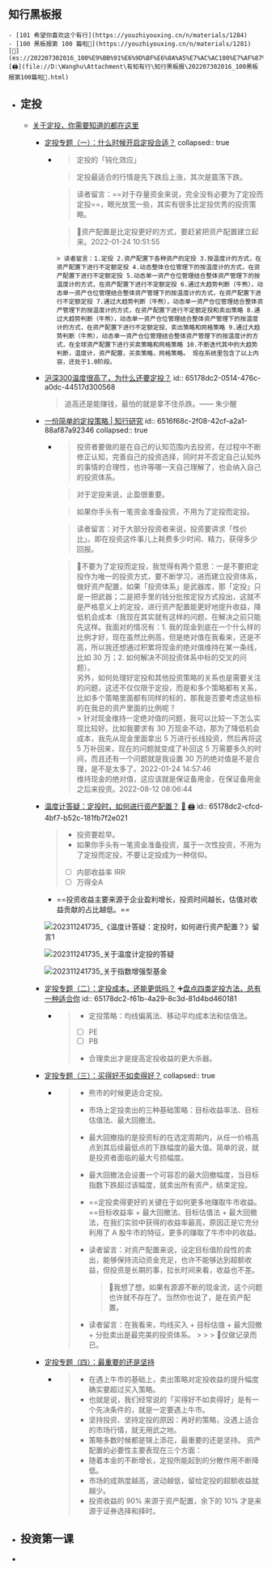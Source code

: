 ## 知行黑板报
	- [101 希望你喜欢这个有行](https://youzhiyouxing.cn/n/materials/1284)
	- [100 黑板报第 100 篇啦🎉](https://youzhiyouxing.cn/n/materials/1281) [🔎](es://202207302016_100%E9%BB%91%E6%9D%BF%E6%8A%A5%E7%AC%AC100%E7%AF%87%E5%95%A6%F0%9F%8E%89) [🖨](file://D:\Wanghu\Attachment\有知有行\知行黑板报\202207302016_100黑板报第100篇啦🎉.html)
- ## 定投
	- [关于定投，你需要知道的都在这里](https://youzhiyouxing.cn/subjects/6?mode=cover)
		- [定投专题（一）：什么时候开启定投合适？](https://youzhiyouxing.cn/n/materials/767)
		  collapsed:: true
			- > 定投的「钝化效应」
			  
			  > 定投最适合的行情是先下跌后上涨，其次是震荡下跌。
			  
			  > 读者留言：==对于存量资金来说，完全没有必要为了定投而定投==，眼光放宽一些，其实有很多比定投优秀的投资策略。
			  
			  > 🤔资产配置是比定投更好的方式，要赶紧把资产配置建立起来。2022-01-24 10:51:55
			  
			      > 读者留言：1.定投 2.资产配置下各种资产的定投 3.按温度计的方式，在资产配置下进行不定额定投 4.动态整体仓位管理下的按温度计的方式，在资产配置下进行不定额定投 5.动态单一资产仓位管理结合整体资产管理下的按温度计的方式，在资产配置下进行不定额定投 6.通过大趋势判断（牛熊），动态单一资产仓位管理结合整体资产管理下的按温度计的方式，在资产配置下进行不定额定投 7.通过大趋势判断（牛熊），动态单一资产仓位管理结合整体资产管理下的按温度计的方式，在资产配置下进行不定额定投和卖出策略 8.通过大趋势判断（牛熊），动态单一资产仓位管理结合整体资产管理下的按温度计的方式，在资产配置下进行不定额定投、卖出策略和网格策略 9.通过大趋势判断（牛熊），动态单一资产仓位管理结合整体资产管理下的按温度计的方式，在全球资产配置下进行买卖策略和网格策略 10.不断迭代其中的大趋势判断，温度计，资产配置，买卖策略，网格策略。 现在系统里包含了以上内容，还处于1.0阶段。
		- [沪深300温度很高了，为什么还要定投？](https://youzhiyouxing.cn/n/materials/473)
		  id:: 65178dc2-0514-476c-a0dc-44517d300568
		  > 追高还是能赚钱，最怕的就是拿不住杀跌。—— 朱少醒
		- [一份简单的定投策略 | 知行研究](https://youzhiyouxing.cn/n/materials/249)
		  id:: 6516f68c-2f08-42cf-a2a1-88af87a92346
		  collapsed:: true
			- > 投资者要做的是在自己的认知范围内去投资，在过程中不断修正认知，完善自己的投资选择，同时并不否定自己认知外的事情的合理性，也许等哪一天自己理解了，也会纳入自己的投资体系。
			  
			  > 对于定投来说，止盈很重要。
			  
			  > 如果你手头有一笔资金准备投资，不用为了定投而定投。
			  
			  > 读者留言：对于大部分投资者来说，投资要讲求「性价比」。即在投资这件事儿上耗费多少时间、精力，获得多少回报。
			  
			  > 🤔不要为了定投而定投，我觉得有两个意思：一是不要把定投作为唯一的投资方式，要不断学习，进而建立投资体系，做好资产配置，如果「投资体系」是武器库，那「定投」只是一把武器；二是把手里的钱分批按定投方式投出，这就不是严格意义上的定投，进行资产配置能更好地提升收益，降低机会成本（我现在其实就有这样的问题，在解决之前只能先这样。我面对的情况有：1. 我的现金到底在一个什么样的比例才好，现在虽然比例高，但是绝对值在我看来，还是不高，所以我还想通过积累将现金的绝对值维持在某一条线，比如 30 万；2. 如何解决不同投资体系中标的交叉的问题）。  
			  > 另外，如何处理好定投和其他投资策略的关系也是需要关注的问题，这还不仅仅限于定投，而是和多个策略都有关系，比如多个策略里面都有同样的标的，那我是否要考虑这些标的在我总的资产里面的比例呢？  
			      > 针对现金维持一定绝对值的问题，我可以比较一下怎么实现比较好。比如我要求有 30 万现金不动，那为了降低机会成本，我先从现金里面拿出 5 万进行长线投资，然后再将这 5 万补回来，现在的问题就变成了补回这 5 万需要多久的时间，而且还有一个问题就是我设置 30 万的绝对值是不是合理，是不是太多了。2022-01-24 14:57:46   
			  > 维持现金的绝对值，这应该就是保证备用金，在保证备用金之后来投资。2022-08-12 08:06:44
		- [温度计答疑：定投时，如何进行资产配置？](https://youzhiyouxing.cn/n/materials/455) [🔎](es://202311241055_温度计答疑：定投时，如何进行资产配置？) [🖨](<file:///D:/Wanghu/Attachment/只要财务自由/202311241055_温度计答疑：定投时，如何进行资产配置？.html>)
		  id:: 65178dc2-cfcd-4bf7-b52c-181fb7f2e021
		  > * 投资要趁早。
		  > * 如果你手头有一笔资金准备投资，属于一次性投资，不用为了定投而定投，不要让定投成为一种信仰。
		  > * [ ] 内部收益率 IRR
		  > * [ ] 万得全A
		  * ==投资收益主要来源于企业盈利增长，投资时间越长，估值对收益贡献的占比越低。==
		  
		  ![202311241735_《温度计答疑：定投时，如何进行资产配置？》留言1](https://jsd.cdn.zzko.cn/gh/wanghusw/Pic/FIRE/202311241735_《温度计答疑：定投时，如何进行资产配置？》留言1.jpg)
		  
		  ![202311241735_关于温度计定投的答疑](https://jsd.cdn.zzko.cn/gh/wanghusw/Pic/FIRE/202311241735_关于温度计定投的答疑.jpg)
		  
		  ![202311241735_关于指数增强型基金](https://jsd.cdn.zzko.cn/gh/wanghusw/Pic/FIRE/202311241735_关于指数增强型基金.jpg)
		- [定投专题（二）：定投成本，还能更低吗？](https://youzhiyouxing.cn/n/materials/841) ➕[盘点四类定投方法，总有一种适合你](((6514d0c4-4dbc-4b60-a324-754bdf0bb23f)))
		  id:: 65178dc2-f61b-4a29-8c3d-81d4bd460181
			- > * 定投策略：均线偏离法、移动平均成本法和估值法。
			  > * [ ] PE
			  > * [ ] PB
			  > * 合理卖出才是提高定投收益的更大杀器。
		- [定投专题（三）：买得好不如卖得好？](https://youzhiyouxing.cn/n/materials/888)
		  collapsed:: true
			- > * 熊市的时候更适合定投。
			  > * 市场上定投卖出的三种基础策略：目标收益率法、目标估值法、最大回撤法。
			  > * 最大回撤指的是投资标的在选定周期内，从任一价格高点到其后续最低点的下跌幅度的最大值。简单的说，就是投资者面临的最大亏损幅度。
			  > * 最大回撤法会设置一个可容忍的最大回撤幅度，当目标指数下跌超过该幅度，就卖出所有资产，结束定投。
			  > * ==定投卖得更好的关键在于如何更多地赚取牛市收益。==目标收益率 + 最大回撤法、目标估值法 + 最大回撤法，在我们实验中获得的收益率最高，原因正是它充分利用了 A 股牛市的特征，更多的赚取了牛市中的收益。
			  > * 读者留言：对资产配置来说，设定目标值阶段性的卖出，能够保持流动资金充足，也许不能够达到超额收益，但投资是长期的事，拉长时间来看，收益也不差。
			  >   > 🤔我想了想，如果有源源不断的现金流，这个问题也许就不存在了。当然你也说了，是在资产配置。
			  >
			  > * 读者留言：在我看来，均线买入 + 目标估值 + 最大回撤 + 分批卖出是最完美的投资体系。
			      >
			      >   > 🤔仅做记录而已。
		- [定投专题（四）：最重要的还是坚持](https://youzhiyouxing.cn/n/materials/907)
			- > * 在遇上牛市的基础上，卖出策略对定投收益的提升幅度确实要超过买入策略。  
			  > * 也就是说，我们经常说的「买得好不如卖得好」是有一个先决条件的，就是一定要遇上牛市。
			  > * 坚持投资、坚持定投的原因：再好的策略，没遇上适合的市场行情，就无用武之地。
			  > * 策略多数时候都是锦上添花，最重要的还是坚持。
			  > 资产配置的必要性主要表现在三个方面：
			  > * 随着本金的不断增长，定投所能起到的分散作用不断降低。
			  > * 市场的成熟度越高，波动越低，留给定投的超额收益就越少。
			  > * 投资收益的 90% 来源于资产配置，余下的 10% 才是来源于证券选择和择时。
- ## 投资第一课
-